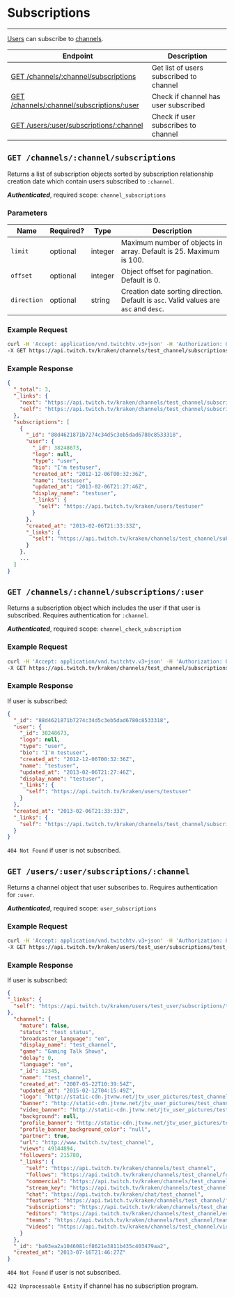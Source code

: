 # Subscriptions

***

[Users][users] can subscribe to [channels][channels].

| Endpoint | Description |
| ---- | --------------- |
| [GET /channels/:channel/subscriptions](/v3_resources/subscriptions.md#get-channelschannelsubscriptions) | Get list of users subscribed to channel |
| [GET /channels/:channel/subscriptions/:user](/v3_resources/subscriptions.md#get-channelschannelsubscriptionsuser) | Check if channel has user subscribed |
| [GET /users/:user/subscriptions/:channel](/v3_resources/subscriptions.md#get-usersusersubscriptionschannel) | Check if user subscribes to channel |

[users]: /v3_resources/users.md
[channels]: /v3_resources/channels.md

## `GET /channels/:channel/subscriptions`

Returns a list of subscription objects sorted by subscription relationship creation date which contain users subscribed to `:channel`.

*__Authenticated__*, required scope: `channel_subscriptions`

### Parameters

<table>
    <thead>
        <tr>
            <th>Name</th>
            <th>Required?</th>
            <th width="50">Type</th>
            <th width=100%>Description</th>
        </tr>
    </thead>
    <tbody>
        <tr>
            <td><code>limit</code></td>
            <td>optional</td>
            <td>integer</td>
            <td>Maximum number of objects in array. Default is 25. Maximum is 100.</td>
        </tr>
        <tr>
            <td><code>offset</code></td>
            <td>optional</td>
            <td>integer</td>
            <td>Object offset for pagination. Default is 0.</td>
        </tr>
        <tr>
            <td><code>direction</code></td>
            <td>optional</td>
            <td>string</td>
            <td>Creation date sorting direction. Default is <code>asc</code>. Valid values are <code>asc</code> and <code>desc</code>.</td>
        </tr>
    </tbody>
</table>

### Example Request

```bash
curl -H 'Accept: application/vnd.twitchtv.v3+json' -H 'Authorization: OAuth <access_token>' \
-X GET https://api.twitch.tv/kraken/channels/test_channel/subscriptions
```

### Example Response

```json
{
  "_total": 3,
  "_links": {
    "next": "https://api.twitch.tv/kraken/channels/test_channel/subscriptions?limit=25&offset=25",
    "self": "https://api.twitch.tv/kraken/channels/test_channel/subscriptions?limit=25&offset=0"
  },
  "subscriptions": [
    {
      "_id": "88d4621871b7274c34d5c3eb5dad6780c8533318",
      "user": {
        "_id": 38248673,
        "logo": null,
        "type": "user",
        "bio": "I'm testuser",
        "created_at": "2012-12-06T00:32:36Z",
        "name": "testuser",
        "updated_at": "2013-02-06T21:27:46Z",
        "display_name": "testuser",
        "_links": {
          "self": "https://api.twitch.tv/kraken/users/testuser"
        }
      },
      "created_at": "2013-02-06T21:33:33Z",
      "_links": {
        "self": "https://api.twitch.tv/kraken/channels/test_channel/subscriptions/testuser"
      }
    },
    ...
  ]
}
```

## `GET /channels/:channel/subscriptions/:user`

Returns a subscription object which includes the user if that user is subscribed. Requires authentication for `:channel`.

*__Authenticated__*, required scope: `channel_check_subscription`

### Example Request

```bash
curl -H 'Accept: application/vnd.twitchtv.v3+json' -H 'Authorization: OAuth <access_token>' \
-X GET https://api.twitch.tv/kraken/channels/test_channel/subscriptions/testuser
```

### Example Response

If user is subscribed:

```json
{
  "_id": "88d4621871b7274c34d5c3eb5dad6780c8533318",
  "user": {
    "_id": 38248673,
    "logo": null,
    "type": "user",
    "bio": "I'm testuser",
    "created_at": "2012-12-06T00:32:36Z",
    "name": "testuser",
    "updated_at": "2013-02-06T21:27:46Z",
    "display_name": "testuser",
    "_links": {
      "self": "https://api.twitch.tv/kraken/users/testuser"
    }
  },
  "created_at": "2013-02-06T21:33:33Z",
  "_links": {
    "self": "https://api.twitch.tv/kraken/channels/test_channel/subscriptions/testuser"
  }
}
```

`404 Not Found` if user is not subscribed.

## `GET /users/:user/subscriptions/:channel`

Returns a channel object that user subscribes to. Requires authentication for `:user`.

*__Authenticated__*, required scope: `user_subscriptions`

### Example Request

```bash
curl -H 'Accept: application/vnd.twitchtv.v3+json' -H 'Authorization: OAuth <access_token>' \
-X GET https://api.twitch.tv/kraken/users/test_user/subscriptions/test_channel
```

### Example Response

If user is subscribed:

```json
{
"_links": {
  "self": "https://api.twitch.tv/kraken/users/test_user/subscriptions/test_channel"
},
  "channel": {
    "mature": false,
    "status": "test status",
    "broadcaster_language": "en",
    "display_name": "test_channel",
    "game": "Gaming Talk Shows",
    "delay": 0,
    "language": "en",
    "_id": 12345,
    "name": "test_channel",
    "created_at": "2007-05-22T10:39:54Z",
    "updated_at": "2015-02-12T04:15:49Z",
    "logo": "http://static-cdn.jtvnw.net/jtv_user_pictures/test_channel-profile_image-94a42b3a13c31c02-300x300.jpeg",
    "banner": "http://static-cdn.jtvnw.net/jtv_user_pictures/test_channel-channel_header_image-08dd874c17f39837-640x125.png",
    "video_banner": "http://static-cdn.jtvnw.net/jtv_user_pictures/test_channel-channel_offline_image-b314c834d210dc1a-640x360.png",
    "background": null,
    "profile_banner": "http://static-cdn.jtvnw.net/jtv_user_pictures/test_channel-profile_banner-6936c61353e4aeed-480.png",
    "profile_banner_background_color": "null",
    "partner": true,
    "url": "http://www.twitch.tv/test_channel",
    "views": 49144894,
    "followers": 215780,
    "_links": {
      "self": "https://api.twitch.tv/kraken/channels/test_channel",
      "follows": "https://api.twitch.tv/kraken/channels/test_channel/follows",
      "commercial": "https://api.twitch.tv/kraken/channels/test_channel/commercial",
      "stream_key": "https://api.twitch.tv/kraken/channels/test_channel/stream_key",
      "chat": "https://api.twitch.tv/kraken/chat/test_channel",
      "features": "https://api.twitch.tv/kraken/channels/test_channel/features",
      "subscriptions": "https://api.twitch.tv/kraken/channels/test_channel/subscriptions",
      "editors": "https://api.twitch.tv/kraken/channels/test_channel/editors",
      "teams": "https://api.twitch.tv/kraken/channels/test_channel/teams",
      "videos": "https://api.twitch.tv/kraken/channels/test_channel/videos"
    }
  },
  "_id": "ba93ea2a1046081cf8621e3811b435c403479aa2",
  "created_at": "2013-07-16T21:46:27Z"
}
```

`404 Not Found` if user is not subscribed.

`422 Unprocessable Entity` if channel has no subscription program.
